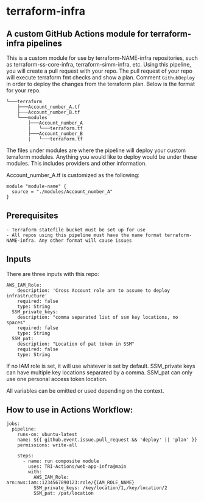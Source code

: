 # terraform-infra

## A custom GitHub Actions module for terraform-infra pipelines

This is a custom module for use by terraform-NAME-infra repositories, such as terraform-ss-core-infra, terraform-simm-infra, etc. Using this pipeline, you will create a pull request with your repo. The pull request of your repo will execute terraform fmt checks and show a plan. Comment `GithubDeploy` in order to deploy the changes from the terraform plan. Below is the format for your repo.

    └───terraform
        ├───Account_number_A.tf
        ├───Account_number_B.tf
        └───modules
            ├───Account_number_A
            |   └───terraform.tf
            ├───Account_number_B
            |   └───terraform.tf

The files under modules are where the pipeline will deploy your custom terraform modules. Anything you would like to deploy would be under these modules. This includes providers and other information.

Account_number_A.tf is customized as the following:

    module "module-name" {
      source = "./modules/Account_number_A"
    }


## Prerequisites
    - Terraform statefile bucket must be set up for use
    - All repos using this pipeline must have the name format terraform-NAME-infra. Any other format will cause issues


## Inputs

There are three inputs with this repo:

```
AWS_IAM_Role:
    description: 'Cross Account role arn to assume to deploy infrastructure'
    required: false
    type: String
  SSM_private_keys:
    description: "comma separated list of ssm key locations, no spaces"
    required: false
    type: String
  SSM_pat:
    description: "Location of pat token in SSM"
    required: false
    type: String
```

If no IAM role is set, it will use whatever is set by default.
SSM_private keys can have multiple key locations separated by a comma. 
SSM_pat can only use one personal access token location.

All variables can be omitted or used depending on the context.

## How to use in Actions Workflow:

```
jobs:
  pipeline:
    runs-on: ubuntu-latest
    name: ${{ github.event.issue.pull_request && 'deploy' || 'plan' }}
    permissions: write-all
 
    steps:
      - name: run composite module
        uses: TRI-Actions/web-app-infra@main
        with:
          AWS_IAM_Role: arn:aws:iam::1234567890123:role/{IAM_ROLE_NAME}
          SSM_private_keys: /key/location/1,/key/location/2
          SSM_pat: /pat/location
```
